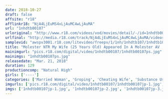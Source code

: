 ```yaml
---
date: 2018-10-27
draft: false
affsite: "r18"
afflinkr18: "NjA4LjEuMS4xLjAuMC4wLjAuMA"
url: "1nhdtb00107"
urloriginal: "http://www.r18.com/videos/vod/movies/detail/-/id=1nhdtb00107"
urlfinal: "http://media.r18.com/track/NjA4LjEuMS4xLjAuMC4wLjAuMA/videos/vod/movies/detail/-/id=1nhdtb00107"
samplevid: "awspv3001.r18.com/litevideo/freepv/1/1nh/1nhdtb107/1nhdtb107_dmb_w.mp4"
title: "Molester NTR My Wife (25 Years Old) Appeared In A Molester AV 'Please, For The Love Of God, Don't Cum...' I Had No Idea My Wife Was Being Drugged With Aphrodisiacs And Going Cum Crazy For Cock"
mainimgurl: "pics.r18.com/digital/video/1nhdtb00107/1nhdtb00107ps.jpg"
mainimgs: "1nhdtb00107ps.jpg"
releasedate: "Mar. 21, 2018"
duration: 129
productioncomp: "Natural High"
girls: ['----']
categories: ['Married Woman', 'Groping', 'Cheating Wife', 'Substance Use', 'Hi-Def']
imgurls: ['pics.r18.com/digital/video/1nhdtb00107/1nhdtb00107jp-1.jpg', 'pics.r18.com/digital/video/1nhdtb00107/1nhdtb00107jp-2.jpg', 'pics.r18.com/digital/video/1nhdtb00107/1nhdtb00107jp-3.jpg', 'pics.r18.com/digital/video/1nhdtb00107/1nhdtb00107jp-4.jpg', 'pics.r18.com/digital/video/1nhdtb00107/1nhdtb00107jp-5.jpg', 'pics.r18.com/digital/video/1nhdtb00107/1nhdtb00107jp-6.jpg', 'pics.r18.com/digital/video/1nhdtb00107/1nhdtb00107jp-7.jpg', 'pics.r18.com/digital/video/1nhdtb00107/1nhdtb00107jp-8.jpg', 'pics.r18.com/digital/video/1nhdtb00107/1nhdtb00107jp-9.jpg', 'pics.r18.com/digital/video/1nhdtb00107/1nhdtb00107jp-10.jpg', 'pics.r18.com/digital/video/1nhdtb00107/1nhdtb00107jp-11.jpg', 'pics.r18.com/digital/video/1nhdtb00107/1nhdtb00107jp-12.jpg', 'pics.r18.com/digital/video/1nhdtb00107/1nhdtb00107jp-13.jpg', 'pics.r18.com/digital/video/1nhdtb00107/1nhdtb00107jp-14.jpg', 'pics.r18.com/digital/video/1nhdtb00107/1nhdtb00107jp-15.jpg', 'pics.r18.com/digital/video/1nhdtb00107/1nhdtb00107jp-16.jpg', 'pics.r18.com/digital/video/1nhdtb00107/1nhdtb00107jp-17.jpg', 'pics.r18.com/digital/video/1nhdtb00107/1nhdtb00107jp-18.jpg', 'pics.r18.com/digital/video/1nhdtb00107/1nhdtb00107jp-19.jpg', 'pics.r18.com/digital/video/1nhdtb00107/1nhdtb00107jp-20.jpg']
imgs: ['1nhdtb00107jp-1.jpg', '1nhdtb00107jp-2.jpg', '1nhdtb00107jp-3.jpg', '1nhdtb00107jp-4.jpg', '1nhdtb00107jp-5.jpg', '1nhdtb00107jp-6.jpg', '1nhdtb00107jp-7.jpg', '1nhdtb00107jp-8.jpg', '1nhdtb00107jp-9.jpg', '1nhdtb00107jp-10.jpg', '1nhdtb00107jp-11.jpg', '1nhdtb00107jp-12.jpg', '1nhdtb00107jp-13.jpg', '1nhdtb00107jp-14.jpg', '1nhdtb00107jp-15.jpg', '1nhdtb00107jp-16.jpg', '1nhdtb00107jp-17.jpg', '1nhdtb00107jp-18.jpg', '1nhdtb00107jp-19.jpg', '1nhdtb00107jp-20.jpg']
---
```

